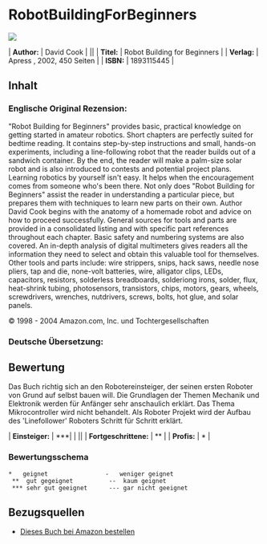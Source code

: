 # RobotBuildingForBeginners

![][1]



| **Author:** | David Cook                   |
||
| **Titel:**  | Robot Building for Beginners |
| **Verlag:** | Apress , 2002, 450 Seiten    |
| **ISBN:**   | 1893115445                   |



## Inhalt

### Englische Original Rezension:

"Robot Building for Beginners" provides basic, practical knowledge on getting started in amateur robotics. Short chapters are perfectly suited for bedtime reading. It contains step-by-step instructions and small, hands-on experiments, including a line-following robot that the reader builds out of a sandwich container. By the end, the reader will make a palm-size solar robot and is also introduced to contests and potential project plans. Learning robotics by yourself isn't easy. It helps when the encouragement comes from someone who's been there. Not only does "Robot Building for Beginners" assist the reader in understanding a particular piece, but prepares them with techniques to learn new parts on their own. Author David Cook begins with the anatomy of a homemade robot and advice on how to proceed successfully. General sources for tools and parts are provided in a consolidated listing and with specific part references throughout each chapter. Basic safety and numbering systems are also covered. An in-depth analysis of digital multimeters gives readers all the information they need to select and obtain this valuable tool for themselves. Other tools and parts include: wire strippers, snips, hack saws, needle nose pliers, tap and die, none-volt batteries, wire, alligator clips, LEDs, capacitors, resistors, solderless breadboards, solderiong irons, solder, flux, heat-shrink tubing, photosensors, transistors, chips, motors, gears, wheels, screwdrivers, wrenches, nutdrivers, screws, bolts, hot glue, and solar panels. 

© 1998 - 2004 Amazon.com, Inc. und Tochtergesellschaften 



### Deutsche Übersetzung:

## Bewertung

Das Buch richtig sich an den Robotereinsteiger, der seinen ersten Roboter von Grund auf selbst bauen will. Die Grundlagen der Themen Mechanik und Elektronik werden für Anfänger sehr anschaulich erklärt. Das Thema Mikrocontroller wird nicht behandelt. Als Roboter Projekt wird der Aufbau des 'Linefollower' Roboters Schritt für Schritt erklärt. 



| **Einsteiger:**       | \***| |
||
| **Fortgeschrittene:** | **    |
| **Profis:**           | *     |



### Bewertungsschema

    *   geignet                -   weniger geignet
     **  gut gegeignet          --  kaum geignet
     *** sehr gut geeignet      --- gar nicht geeignet
    



## Bezugsquellen

*   [Dieses Buch bei Amazon bestellen][2]

 [1]: http://www.asurowiki.de/pmwiki/uploads/Main/robot_building.jpg
 [2]: http://www.amazon.de/exec/obidos/redirect?link_code=as2&path=ASIN/1893115445&tag=asurowiki-21&camp=1638&creative=6742